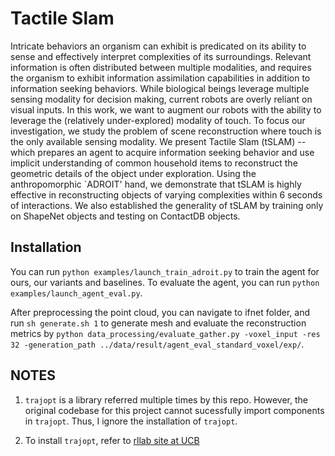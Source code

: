 # Tactile Slam

Intricate behaviors an organism can exhibit is predicated on its ability to sense and effectively interpret complexities of its surroundings. Relevant information is often distributed between multiple modalities, and requires the organism to exhibit information assimilation capabilities in addition to information seeking behaviors. While biological beings leverage multiple sensing modality for decision making, current robots are overly reliant on visual inputs. In this work, we want to augment our robots with the ability to leverage the (relatively under-explored) modality of touch. To focus our investigation, we study the problem of scene reconstruction where touch is the only available sensing modality. We present Tactile Slam (tSLAM) -- which prepares an agent to acquire information seeking behavior and use implicit understanding of common household items to reconstruct the geometric details of the object under exploration. Using the anthropomorphic `ADROIT' hand, we demonstrate that tSLAM is highly effective in reconstructing objects of varying complexities within 6 seconds of interactions. We also established the generality of tSLAM by training only on ShapeNet objects and testing on ContactDB objects.

## Installation

You can run `python examples/launch_train_adroit.py` to train the agent for ours, our variants and baselines. To evaluate the agent, you can run `python examples/launch_agent_eval.py`.

After preprocessing the point cloud, you can navigate to ifnet folder, and run `sh generate.sh 1` to generate mesh and evaluate the reconstruction metrics by `python data_processing/evaluate_gather.py -voxel_input -res 32 -generation_path ../data/result/agent_eval_standard_voxel/exp/`.

## NOTES

1. `trajopt` is a library referred multiple times by this repo. However, the original codebase for this project cannot sucessfully import components in `trajopt`.
Thus, I ignore the installation of `trajopt`.

2. To install `trajopt`, refer to [rllab site at UCB](https://rll.berkeley.edu/trajopt/doc/sphinx_build/html/install.html)
